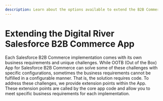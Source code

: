 ```yaml
---
description: Learn about the options available to extend the B2B Commerce app.
---
```


# Extending the Digital River Salesforce B2B Commerce App

Each Salesforce B2B Commerce implementation comes with its own business requirements and unique challenges. While OOTB (Out of the Box) App for Salesforce B2B Commerce can solve some of these challenges with specific configurations, sometimes the business requirements cannot be fulfilled in a configurable manner. That is, the solution requires code. To address these challenges, we provide extension points within the App. These extension points are called by the core app code and allow you to meet specific business requirements for each implementation.

